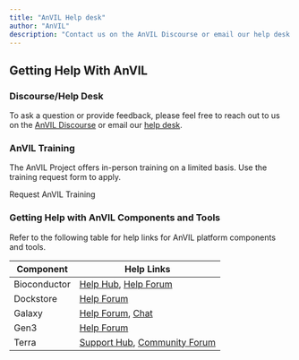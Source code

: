 ```yaml
---
title: "AnVIL Help desk"
author: "AnVIL"
description: "Contact us on the AnVIL Discourse or email our help desk."
---
```


## Getting Help With AnVIL

### Discourse/Help Desk

To ask a question or provide feedback, please feel free to reach out to us on the [AnVIL Discourse](https://help.anvilproject.org/) or email our [help desk](mailto:help@lists.anvilproject.org). 

### AnVIL Training

The AnVIL Project offers in-person training on a limited basis. Use the training request form to apply.

<button-link href="https://forms.gle/cncB6rb1tPfH4LEbA" target="_blank">Request AnVIL Training</button-link>


### Getting Help with AnVIL Components and Tools

Refer to the following table for help links for AnVIL platform components and tools.

| Component | Help Links |
| --- | --- |
| Bioconductor | [Help Hub](http://bioconductor.org/help/), [Help Forum](https://support.bioconductor.org/) |
| Dockstore | [Help Forum](https://discuss.dockstore.org/) |
| Galaxy | [Help Forum](https://help.galaxyproject.org/), [Chat](https://gitter.im/galaxyproject) |
| Gen3 | [Help Forum](https://forums.gen3.org/) |
| Terra | [Support Hub](https://support.terra.bio/hc/en-us), [Community Forum](https://support.terra.bio/hc/en-us/community/topics) |

